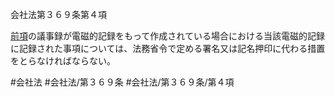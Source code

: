 会社法第３６９条第４項

[前項](会社法＿＿＿＿第３６９条第３項)の議事録が電磁的記録をもって作成されている場合における当該電磁的記録に記録された事項については、法務省令で定める署名又は記名押印に代わる措置をとらなければならない。

#会社法
#会社法/第３６９条
#会社法/第３６９条/第４項
